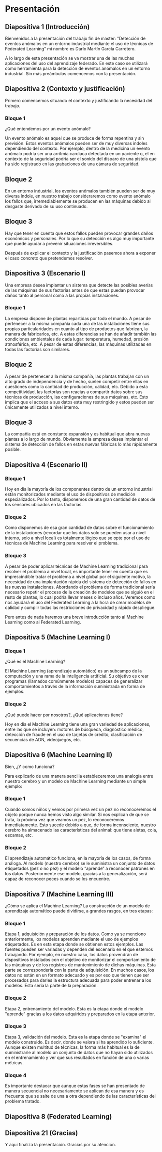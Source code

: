 # Presentación

## Diapositiva 1 (Introducción)

Bienvenidos a la presentación del trabajo fin de master: "Detección de eventos anómalos en un entorno industrial mediante el uso de técnicas de Federated Learning" mi nombre es Darío Martín García Carretero.

A lo largo de esta presentación se va mostrar una de las muchas aplicaciones del uso del aprendizaje federado. En este caso se utilizará como herramienta para la detección de eventos anómalos en un entorno industrial. Sin más preámbulos comencemos con la presentación.


## Diapositiva 2 (Contexto y justificación)

Primero comencemos situando el contexto y justificando la necesidad del trabajo.

### Bloque 1

¿Qué entendemos por un evento anómalo?

Un evento anómalo es aquel que se produce de forma repentina y sin previsión. Estos eventos anómalos pueden ser de muy diversas índoles dependiendo del contexto. Por ejemplo, dentro de la medicina un evento anómalo podría ser una arritmia cardiaca detectada en un paciente o, el en contexto de la seguridad podría ser el sonido del disparo de una pistola que ha sido registrado en las grabaciones de una cámara de seguridad.

## Bloque 2

En un entorno industrial, los eventos anómalos también pueden ser de muy diversa índole, en nuestro trabajo consideraremos como evento anómalo los fallos que, irremediablemente se producen en las máquinas debido al desgaste derivado de su uso continuado.

## Bloque 3

Hay que tener en cuenta que estos fallos pueden provocar grandes daños económicos y personales. Por lo que su detección es algo muy importante que puede ayudar a prevenir situaciones irreversibles.

Después de explicar el contexto y la justificación pasemos ahora a exponer el caso concreto que pretendemos resolver.


## Diapositiva 3 (Escenario I)

Una empresa desea implantar un sistema que detecte las posibles averías de las máquinas de sus factorías antes de que estas puedan provocar daños tanto al personal como a las propias instalaciones.

### Bloque 1

La empresa dispone de plantas repartidas por todo el mundo. A pesar de pertenecer a la misma compañía cada una de las instalaciones tiene sus propias particularidades en cuanto al tipo de productos que fabrican, la manera de fabricarlos, etc. A estas diferencias se han de añadir también las condiciones ambientales de cada lugar: temperatura, humedad, presión atmosférica, etc. A pesar de estas diferencias, las máquinas utilizadas en todas las factorías son similares.


## Bloque 2

A pesar de pertenecer a la misma compañía, las plantas trabajan con un alto grado de independencia y de hecho, suelen competir entre ellas en cuestiones como la cantidad de producción, calidad, etc. Debido a esta competitividad, las factorías son reacias a compartir datos sobre sus técnicas de producción, las configuraciones de sus máquinas, etc. Esto implica que el acceso a sus datos está muy restringido y estos pueden ser únicamente utilizados a nivel interno.

## Bloque 3

La compañía está en constante expansión y es habitual que abra nuevas plantas a lo largo de mundo. Obviamente la empresa desea implantar el sistema de detección de fallos en estas nuevas fábricas lo más rápidamente posible.


## Diapositiva 4 (Escenario II)

### Bloque 1

Hoy en día la mayoría de los componentes dentro de un entorno industrial están monitorizados mediante el uso de dispositivos de medición especializados. Por lo tanto, disponemos de una gran cantidad de datos de los sensores ubicados en las factorías.

### Bloque 2

Como disponemos de esa gran cantidad de datos sobre el funcionamiento de la instalaciones (recordar que los datos solo se pueden usar a nivel interno, solo a nivel local) es totalmente lógico que se opte por el uso de técnicas de Machine Learning para resolver el problema.

### Bloque 3

A pesar de poder aplicar técnicas de Machine Learning tradicional para resolver el problema a nivel local, es importante tener en cuenta que es imprescindible tratar el problema a nivel global por el siguiente motivo, la necesidad de una  implantación rápida del sistema de detección de fallos en las nuevas instalaciones. Abordando el problema de forma tradicional sería necesario repetir el proceso de la creación de modelos que se siguió en el resto de plantas, lo cual podría llevar meses o incluso años. Veremos como nos ayudará el uso del Federated Learning a la hora de crear modelos de calidad y cumplir todas las restricciones de privacidad y rápido despliegue.

Pero antes de nada haremos una breve introducción tanto al Machine Learning como al Federated Learning.


## Diapositiva 5 (Machine Learning I)

### Bloque 1

¿Qué es el Machine Learning?

El Machine Learning (aprendizaje automático) es un subcampo de la computación y una rama de la inteligencia artificial. Su  objetivo es crear programas (llamados comúnmente modelos) capaces de generalizar comportamientos a través de la información suministrada en forma de ejemplos.

### Bloque 2

¿Qué puede hacer por nosotros?,  ¿Qué aplicaciones tiene?

Hoy en día el Machine Learning tiene una gran variedad de aplicaciones, entre las que se incluyen: motores de búsqueda, diagnóstico médico, detección de fraude en el uso de tarjetas de crédito, clasificación de secuencias de ADN, videojuegos, etc.


## Diapositiva 6 (Machine Learning II)

Bien, ¿Y como funciona?

Para explicarlo de una manera sencilla estableceremos una analogía entre nuestro cerebro y un modelo de Machine Learning mediante un simple ejemplo:

### Bloque 1

Cuando somos niños y vemos por primera vez un pez no reconoceremos el objeto porque nunca hemos visto algo similar. Si nos explican de que se trata, la próxima vez que veamos un pez, lo reconoceremos inmediatamente. Esto sucede debido a que, de forma inconsciente, nuestro cerebro ha almacenado las características del animal: que tiene aletas, cola, escamas, etc.

### Bloque 2

El aprendizaje automático funciona, en la mayoría de los casos, de forma análoga. Al modelo (nuestro cerebro) se le suministra un conjunto de datos etiquetados (pez o no pez) y el modelo “aprende” a reconocer patrones en los datos. Posteriormente ese modelo, gracias a la generalización, será capaz de reconocer peces cuando se los encuentre.


## Diapositiva 7 (Machine Learning III)


¿Cómo se aplica el Machine Learning?
La construcción de un modelo de aprendizaje automático puede dividirse, a grandes rasgos, en tres etapas:

### Bloque 1

Etapa 1, adquisición y preparación de los datos. Como ya se menciono anteriormente, los modelos aprenden mediante el uso de ejemplos etiquetados. Es en esta etapa donde se obtienen estos ejemplos. Las fuentes pueden ser variadas y dependen del escenario en el que estemos trabajando. Por ejemplo, en nuestro caso, los datos provendrán de dispositivos instalados con el objetivo de monitorizar el comportamiento de las máquinas y de los registros de mantenimiento de dichas máquinas. Esta parte se correspondería con la parte de adquisición. En muchos casos, los datos no están en un formato adecuado y es por eso que tienen que ser procesados para darles la estructura adecuada para poder entrenar a los modelos. Esta sería la parte de la preparación.

### Bloque 2

Etapa 2, entrenamiento del modelo. Esta es la etapa donde el modelo "aprende" gracias a los datos adquiridos y preparados en la etapa anterior.

### Bloque 3

Etapa 3, validación del modelo. Esta es la etapa donde se "examina" el modelo construido. Es decir, donde se valora si ha aprendido lo suficiente. Aunque existen multitud de técnicas, la forma más habitual es la de suministrarle al modelo un conjunto de datos que no hayan sido utilizados en el entrenamiento y ver que sus resultados en función de una o varias métricas.

### Bloque 4

Es importante destacar que aunque estas fases se han presentado de manera secuencial no necesariamente se aplican de esa manera y es frecuente que se salte de una a otra dependiendo de las características del problema tratado.


## Diapositiva 8 (Federated Learning)






## Diapositiva 21 (Gracias)

Y aquí finaliza la presentación. Gracias por su atención.
